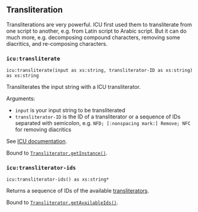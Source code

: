 ## Transliteration

Transliterations are very powerful. ICU first used them to
transliterate from one script to another, e.g. from Latin script to
Arabic script. But it can do much more, e.g. decomposing compound
characters, removing some diacritics, and re-composing characters.


### `icu:transliterate`

```{xpath}
icu:transliterate(input as xs:string, transliterator-ID as xs:string) as xs:string
```
Transliterates the input string with a ICU transliterator.

Arguments:
- `input` is your input string to be transliterated
- `transliterator-ID` is the ID of a transliterator or a sequence of
  IDs separated with semicolon, e.g. `NFD; [:nonspacing mark:] Remove;
  NFC` for removing diacritics

See [ICU
documentation](https://unicode-org.github.io/icu/userguide/transforms/general/).

Bound to
[`Transliterator.getInstance()`](https://unicode-org.github.io/icu-docs/apidoc/released/icu4j/com/ibm/icu/text/Transliterator.html#getInstance-java.lang.String-).


### `icu:transliterator-ids`

```{xpath}
icu:transliterator-ids() as xs:string*
```

Returns a sequence of IDs of the available
[transliterators](https://unicode-org.github.io/icu/userguide/transforms/general/#icu-transliterators).

Bound to
[`Transliterator.getAvailableIds()`](https://unicode-org.github.io/icu-docs/apidoc/released/icu4j/com/ibm/icu/text/Transliterator.html#getAvailableIDs--).
